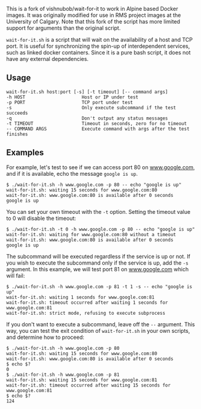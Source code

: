 This is a fork of vishnubob/wait-for-it to work in Alpine based Docker images. It was originally modified for use in RMS project images at the University of Calgary. Note that this fork of the script has more limited support for arguments than the original script.

`wait-for-it.sh` is a script that will wait on the availability of a host and TCP port.  It is useful for synchronizing the spin-up of interdependent services, such as linked docker containers.  Since it is a pure bash script, it does not have any external dependencies.

## Usage

```
wait-for-it.sh host:port [-s] [-t timeout] [-- command args]
-h HOST                     Host or IP under test
-p PORT                     TCP port under test
-s                          Only execute subcommand if the test succeeds
-q                          Don't output any status messages
-t TIMEOUT                  Timeout in seconds, zero for no timeout
-- COMMAND ARGS             Execute command with args after the test finishes
```

## Examples

For example, let's test to see if we can access port 80 on www.google.com, and if it is available, echo the message `google is up`.

```
$ ./wait-for-it.sh -h www.google.com -p 80 -- echo "google is up"
wait-for-it.sh: waiting 15 seconds for www.google.com:80
wait-for-it.sh: www.google.com:80 is available after 0 seconds
google is up
```

You can set your own timeout with the `-t` option.  Setting the timeout value to 0 will disable the timeout:

```
$ ./wait-for-it.sh -t 0 -h www.google.com -p 80 -- echo "google is up"
wait-for-it.sh: waiting for www.google.com:80 without a timeout
wait-for-it.sh: www.google.com:80 is available after 0 seconds
google is up
```

The subcommand will be executed regardless if the service is up or not.  If you wish to execute the subcommand only if the service is up, add the `-s` argument. In this example, we will test port 81 on www.google.com which will fail:

```
$ ./wait-for-it.sh -h www.google.com -p 81 -t 1 -s -- echo "google is up"
wait-for-it.sh: waiting 1 seconds for www.google.com:81
wait-for-it.sh: timeout occurred after waiting 1 seconds for www.google.com:81
wait-for-it.sh: strict mode, refusing to execute subprocess
```

If you don't want to execute a subcommand, leave off the `--` argument.  This way, you can test the exit condition of `wait-for-it.sh` in your own scripts, and determine how to proceed:

```
$ ./wait-for-it.sh -h www.google.com -p 80
wait-for-it.sh: waiting 15 seconds for www.google.com:80
wait-for-it.sh: www.google.com:80 is available after 0 seconds
$ echo $?
0
$ ./wait-for-it.sh -h www.google.com -p 81
wait-for-it.sh: waiting 15 seconds for www.google.com:81
wait-for-it.sh: timeout occurred after waiting 15 seconds for www.google.com:81
$ echo $?
124
```
